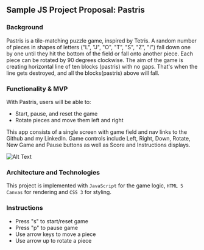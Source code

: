 ## Sample JS Project Proposal: Pastris

### Background

Pastris is a tile-matching puzzle game, inspired by Tetris. A random number of pieces in shapes of letters ("L", "J", "O", "T", "S", "Z", "I") fall down one by one until they hit the bottom of the field or fall onto another piece. Each piece can be rotated by 90 degrees clockwise. The aim of the game is creating horizontal line of ten blocks (pastris) with no gaps. That's when the line gets destroyed, and all the blocks(pastris) above will fall.


### Functionality & MVP  

With Pastris, users will be able to:

- Start, pause, and reset the game
- Rotate pieces and move them left and right

This app consists of a single screen with game field and nav links to the Github and my LinkedIn. Game controls include Left, Right, Down, Rotate, New Game and Pause buttons as well as Score and Instructions displays.


![Alt Text](/images/pastris_demo.gif)

### Architecture and Technologies

This project is implemented with `JavaScript` for the game logic, `HTML 5 Canvas` for rendering and `CSS 3` for styling.

### Instructions

- Press "s" to start/reset game
- Press "p" to pause game
- Use arrow keys to move a piece
- Use arrow up to rotate a piece
